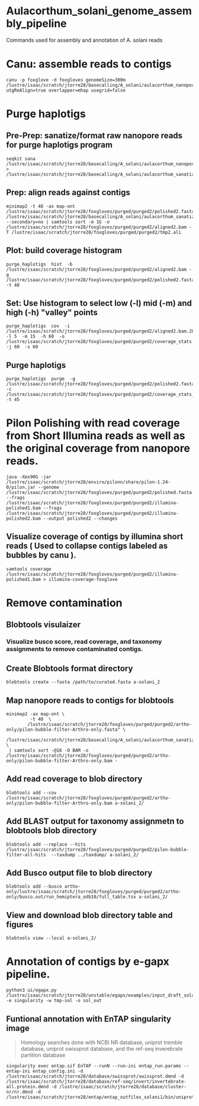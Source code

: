 # Aulacorthum_solani_genome_assembly_pipeline
Commands used for assembly and annotation of A. solani reads


# Canu: assemble reads to contigs
```
canu -p foxglove -d foxgloves genomeSize=300m /lustre/isaac/scratch/jtorre28/basecalling/A_solani/aulacorthum_nanopore.fastq utgReAlign=true overlapper=mhap usegrid=false
```
# Purge haplotigs

## Pre-Prep: sanatize/format raw nanopore reads for purge haplotigs program
```
seqkit sana  /lustre/isaac/scratch/jtorre28/basecalling/A_solani/aulacorthum_nanopore.fastq > /lustre/isaac/scratch/jtorre28/basecalling/A_solani/aulacorthum_sanatized.fasta
```
## Prep: align reads against contigs
```
minimap2 -t 48 -ax map-ont /lustre/isaac/scratch/jtorre28/foxgloves/purged/purged2/polished2.fasta /lustre/isaac/scratch/jtorre28/basecalling/A_solani/aulacorthum_sanatized.fasta --secondary=no | samtools sort -m 1G -o /lustre/isaac/scratch/jtorre28/foxgloves/purged/purged2/aligned2.bam -T /lustre/isaac/scratch/jtorre28/foxgloves/purged/purged2/tmp2.ali
```
## Plot: build coverage histogram
```
purge_haplotigs  hist  -b  /lustre/isaac/scratch/jtorre28/foxgloves/purged/purged2/aligned2.bam -g /lustre/isaac/scratch/jtorre28/foxgloves/purged/purged2/polished2.fasta -t 48
```
## Set: Use histogram to select low (-l) mid (-m) and high (-h) "valley" points
```
purge_haplotigs  cov  -i /lustre/isaac/scratch/jtorre28/foxgloves/purged/purged2/aligned2.bam.200.gencov -l 5  -m 15  -h 60  -o /lustre/isaac/scratch/jtorre28/foxgloves/purged/purged2/coverage_stats_pilon2_foxglove.csv -j 60  -s 60
```
## Purge haplotigs
```
purge_haplotigs  purge  -g  /lustre/isaac/scratch/jtorre28/foxgloves/purged/purged2/polished2.fasta -c /lustre/isaac/scratch/jtorre28/foxgloves/purged/purged2/coverage_stats_pilon2_foxglove.csv -t 45
```
# Pilon Polishing with read coverage from Short Illumina reads as well as the original coverage from nanopore reads.
```
java -Xmx90G -jar /lustre/isaac/scratch/jtorre28/enviro/pilonn/share/pilon-1.24-0/pilon.jar --genome /lustre/isaac/scratch/jtorre28/foxgloves/purged/purged2/polished.fasta --frags /lustre/isaac/scratch/jtorre28/foxgloves/purged/purged2/illumina-polished1.bam --frags /lustre/isaac/scratch/jtorre28/foxgloves/purged/purged2/illumina-polished2.bam --output polished2 --changes
```
## Visualize coverage of contigs by illumina short reads ( Used to collapse contigs labeled as bubbles by canu ).
```
samtools coverage /lustre/isaac/scratch/jtorre28/foxgloves/purged/purged2/illumina-polished1.bam > illumina-coverage-foxglove
```
# Remove contamination

## Blobtools visulaizer
### Visualize busco score, read coverage, and taxonomy assignments to remove contaminated contigs.

## Create Blobtools format directory
```
blobtools create --fasta /path/to/curated.fasta a-solani_2
```
## Map nanopore reads to contigs for blobtools
```
minimap2 -ax map-ont \
         -t 40  \
        /lustre/isaac/scratch/jtorre28/foxgloves/purged/purged2/artho-only/pilon-bubble-filter-Arthro-only.fasta" \
        /lustre/isaac/scratch/jtorre28/basecalling/A_solani/aulacorthum_sanatized.fasta \
 | samtools sort -@16 -O BAM -o /lustre/isaac/scratch/jtorre28/foxgloves/purged/purged2/artho-only/pilon-bubble-filter-Arthro-only.bam -
```
## Add read coverage to blob directory
```
blobtools add --cov /lustre/isaac/scratch/jtorre28/foxgloves/purged/purged2/artho-only/pilon-bubble-filter-Arthro-only.bam a-solani_2/
```
## Add BLAST output for taxonomy assignmetn to blobtools blob directory
```
blobtools add --replace --hits /lustre/isaac/scratch/jtorre28/foxgloves/purged/purged2/pilon-bubble-filter-all-hits  --taxdump ../taxdump/ a-solani_2/
```
## Add Busco output file to blob directory
```
blobtools add --busco artho-only/lustre/isaac/scratch/jtorre28/foxgloves/purged/purged2/artho-only/busco.out/run_hemiptera_odb10/full_table.tsv a-solani_2/
```
## View and download blob directory table and figures
```
blobtools view --local a-solani_2/
```

# Annotation of contigs by e-gapx pipeline.
```
python3 ui/egapx.py /lustre/isaac/scratch/jtorre28/unstable/egapx/examples/input_draft_solani.yaml -e singularity -w tmp-sol -o sol_out
```
## Funtional annotation with EnTAP singularity image 
> Homology searches done with NCBI NR database, uniprot tremble database, uniprot swissprot database, and the ref-seq inverebrate partition database
```
singularity exec entap.sif EnTAP --runN --run-ini entap_run.params --entap-ini entap_config.ini -d /lustre/isaac/scratch/jtorre28/database/swissprot/swissprot.dmnd -d /lustre/isaac/scratch/jtorre28/database/ref-seq/invert/invertebrate-all.protein.dmnd -d /lustre/isaac/scratch/jtorre28/database/cluster-nr/nr.dmnd -d /lustre/isaac/scratch/jtorre28/entap/entap_outfiles_solani1/bin/uniprot_trembl.dmnd
```
